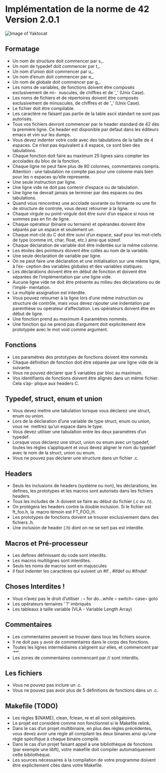 
# Implémentation de la norme de 42 Version 2.0.1 

![Image of Yaktocat](https://upload.wikimedia.org/wikipedia/commons/thumb/8/8d/42_Logo.svg/512px-42_Logo.svg.png)
## Formatage
*	Un nom de structure doit commencer par s_. 
*	Un nom de typedef doit commencer par t_. 
*	Un nom d’union doit commencer par u_. 
*	Un nom d’enum doit commencer par e_. 
*	Un nom de globale doit commencer par g_. 
*	Les noms de variables, de fonctions doivent être composés exclusivement de mi-  nuscules, de chiffres et de ’_’ (Unix Case). 
*	Les noms de fichiers et de répertoires doivent être composés exclusivement de minuscules, de chiffres et de ’_’ (Unix Case). 
*	Le fichier doit être compilable. 
*	Les caractère ne faisant pas partie de la table ascii standart ne sont pas autorisés.  
*	Tous vos fichiers devront commencer par le header standard de 42 dès la première ligne. Ce header est disponible par defaut dans les éditeurs emacs et vim sur les dumps. 
*	Vous devez indenter votre code avec des tabulations de la taille de 4 espaces. Ce n’est pas équivalent à 4 espace, ce sont bien des tabulations. 
*	Chaque fonction doit faire au maximum 25 lignes sans compter les accolades du bloc de la fonction. 
*	Chaque ligne ne peut faire plus de 80 colonnes, commentaires compris. Attention : une tabulation ne compte pas pour une colonne mais bien pour les n espaces qu’elle represente. 
*	Une seule instruction par ligne. 
*	Une ligne vide ne doit pas contenir d’espace ou de tabulation. 
*	Une ligne ne devrait jamais se terminer par des espaces ou des tabulations. 
*	Quand vous rencontrez une accolade ouvrante ou fermante ou une fin de structure de controle, vous devez retourner à la ligne.  
*	Chaque virgule ou point-virgule doit être suivi d’un espace si nous ne sommes pas en fin de ligne.  
*	Chaque opérateur (binaire ou ternaire) et opérandes doivent être séparés par un espace et seulement un. 
*	Chaque mot-clé du C doit être suivi d’un espace, sauf pour les mot-clefs de type (comme int, char, float, etc.) ainsi que sizeof. 
*	Chaque déclaration de variable doit être indentée sur la même colonne. 
*	Les étoiles des pointeurs doivent être collés au nom de la variable. 
*	Une seule déclaration de variable par ligne. 
*	On ne peut faire une déclaration et une initialisation sur une même ligne, à l’ex- ception des variables globales et des variables statiques. 
*	Les déclarations doivent être en début de fonction et doivent être séparées de l’implémentation par une ligne vide. 
*	Aucune ligne vide ne doit être présente au milieu des déclarations ou de l’implé- mentation. 
*	La multiple assignation est interdite. 
*	Vous pouvez retourner à la ligne lors d’une même instruction ou structure de contrôle, mais vous devez rajouter une indentation par parenthèse ou opérateur d’affectation. Les opérateurs doivent être en début de ligne. 
*	Une fonction prend au maximum 4 paramètres nommés. 
* Une fonction qui ne prend pas d’argument doit explicitement être prototypée avec le mot void comme argument. 
## Fonctions 
* Les paramètres des prototypes de fonctions doivent être nommés
* Chaque définition de fonction doit être séparée par une ligne vide de la suivante.
* Vous ne pouvez déclarer que 5 variables par bloc au maximum. 
* Vos identifiants de fonctions doivent être alignés dans un même fichier. Cela s’ap- plique aux headers C. 
## Typedef, struct, enum et union
*	Vous devez mettre une tabulation lorsque vous déclarez une struct, enum ou union. 
*	Lors de la déclaration d’une variable de type struct, enum ou union, vous ne  mettrez qu’un espace dans le type. 
*	Vous devez utiliser une tabulation entre les deux paramètres d’un typedef. 
*	Lorsque vous déclarez une struct, union ou enum avec un typedef, toutes les règles s’appliquent et vous devez aligner le nom du typedef avec le nom de la struct, union ou enum. 
*	Vous ne pouvez pas déclarer une structure dans un fichier .c. 
## Headers 
* Seuls les inclusions de headers (système ou non), les déclarations, les 	defines, les prototypes et les macros sont autorisés dans les fichiers			headers. 
*	Tous les includes de .h doivent se faire au début du fichier (.c ou .h). 
*	On protégera les headers contre la double inclusion. Si le fichier est ft_foo.h, la  macro témoin est FT_FOO_H. 
*	Les prototypes de fonctions doivent se trouver exclusivement dans des fichiers .h. 
*	Une inclusion de header (.h) dont on ne se sert pas est interdite.  
## Macros et Pré-processeur 
*	Les defines définissant du code sont interdits. 
*	Les macros multilignes sont interdites. 
*	Seuls les noms de macros sont en majuscules 
*	Il faut indenter les caractères qui suivent un #if , #ifdef ou #ifndef  
## Choses Interdites !  
* Vous n’avez pas le droit d’utiliser : ◦ for do...while ◦ switch◦ case◦ goto 
* Les opérateurs ternaires ‘ ?’ imbriqués
* Les tableaux à taille variable (VLA - Variable Length Array) 
## Commentaires
* Les commentaires peuvent se trouver dans tous les fichiers source. 
* Il ne doit pas y avoir de commentaires dans le corps des fonctions.
* Toutes les lignes intermédiaires s’alignent sur elles, et commencent par ‘**’. 
* Les zones de commentaires commencant par // sont interdits.
## Les fichiers 
* Vous ne pouvez pas inclure un .c.
* Vous ne pouvez pas avoir plus de 5 définitions de fonctions dans un .c. 
## Makefile (TODO)
*	Les règles $(NAME), clean, fclean, re et all sont obligatoires. 
*	Le projet est considéré comme non fonctionnel si le Makefile relink. 
*	Dans le cas d’un projet multibinaire, en plus des règles précédentes, vous devez avoir une règle all compilant les deux binaires ainsi qu’une règle spécifique à chaque binaire compilé. 
*	Dans le cas d’un projet faisant appel à une bibliothèque de fonctions (par exemple une libft), votre makefile doit compiler automatiquement cette bibliothèque. 
*	Les sources nécessaires à la compilation de votre programme doivent être explicitement cités dans votre Makefile. 
